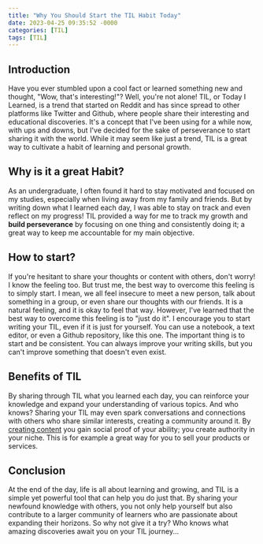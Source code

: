```yaml
---
title: "Why You Should Start the TIL Habit Today"
date: 2023-04-25 09:35:52 -0000
categories: [TIL]
tags: [TIL]
---
```


## Introduction

Have you ever stumbled upon a cool fact or learned something new and thought, "Wow, that's interesting!"? Well, you're not alone! TIL, or Today I Learned, is a trend that started on Reddit and has since spread to other platforms like Twitter and Github, where people share their interesting and educational discoveries. It's a concept that I've been using for a while now, with ups and downs, but I've decided for the sake of perseverance to start sharing it with the world. While it may seem like just a trend, TIL is a great way to cultivate a habit of learning and personal growth.

## Why is it a great Habit?

As an undergraduate, I often found it hard to stay motivated and focused on my studies, especially when living away from my family and friends. But by writing down what I learned each day, I was able to stay on track and even reflect on my progress! TIL provided a way for me to track my growth and **build perseverance** by focusing on one thing and consistently doing it; a great way to keep me accountable for my main objective.

## How to start?

If you're hesitant to share your thoughts or content with others, don't worry! I know the feeling too. But trust me, the best way to overcome this feeling is to simply start. I mean, we all feel insecure to meet a new person, talk about something in a group, or even share our thoughts with our friends. It is a natural feeling, and it is okay to feel that way. However, I've learned that the best way to overcome this feeling is to "just do it". I encourage you to start writing your TIL, even if it is just for yourself. You can use a notebook, a text editor, or even a Github repository, like this one. The important thing is to start and be consistent. You can always improve your writing skills, but you can't improve something that doesn't even exist.

## Benefits of TIL

By sharing through TIL what you learned each day, you can reinforce your knowledge and expand your understanding of various topics. And who knows? Sharing your TIL may even spark conversations and connections with others who share similar interests, creating a community around it. By [creating content](https://diogojorgebasso.github.io/posts/how-marketing-on-social-media-works) you gain social proof of your ability; you create authority in your niche. This is for example a great way for you to sell your products or services.

## Conclusion

At the end of the day, life is all about learning and growing, and TIL is a simple yet powerful tool that can help you do just that. By sharing your newfound knowledge with others, you not only help yourself but also contribute to a larger community of learners who are passionate about expanding their horizons. So why not give it a try? Who knows what amazing discoveries await you on your TIL journey...
